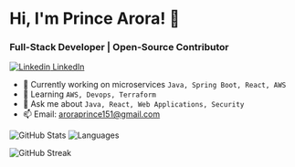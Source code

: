 # Hi, I'm Prince Arora! 👋

### Full-Stack Developer | Open-Source Contributor

[![Linkedin](https://i.sstatic.net/gVE0j.png) LinkedIn](https://www.linkedin.com/in/prince-arora-27809179/)

- 🔭 Currently working on microservices `Java, Spring Boot, React, AWS`
- 🌱 Learning `AWS, Devops, Terraform`
- 💬 Ask me about `Java, React, Web Applications, Security`
- 📫 Email: aroraprince151@gmail.com

![GitHub Stats](https://github-readme-stats.vercel.app/api?username=prince89arora&show_icons=true&theme=graywhite)
![Languages](https://github-readme-stats.vercel.app/api/top-langs/?username=prince89arora&layout=compact&theme=graywhite)

![GitHub Streak](https://github-readme-streak-stats.herokuapp.com/?user=prince89arora&theme=graywhite)
